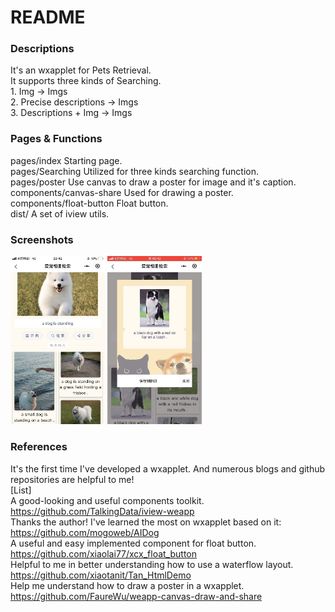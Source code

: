 # README

### Descriptions
It's an wxapplet for Pets Retrieval.  
It supports three kinds of Searching.   
    1. Img -> Imgs  
    2. Precise descriptions -> Imgs  
    3. Descriptions + Img -> Imgs 
    
    
### Pages & Functions
pages/index  Starting page.   
pages/Searching  Utilized for three kinds searching function.   
pages/poster  Use canvas to draw a poster for image and it's caption.    
components/canvas-share  Used for drawing a poster.   
components/float-button  Float button.   
dist/  A set of iview utils.   


### Screenshots
<div width="30%" height="30%" src="https://github.com/FrozenIII/PetsRetrieval/blob/master/wxapplet/images/1.png"></div>
<div width="30%" height="30%" src="https://github.com/FrozenIII/PetsRetrieval/blob/master/wxapplet/images/2.png"></div>
<img width="30%" height="30%" src="https://github.com/FrozenIII/PetsRetrieval/blob/master/wxapplet/images/3.png"/>
<img width="30%" height="30%" src="https://github.com/FrozenIII/PetsRetrieval/blob/master/wxapplet/images/4.jpeg"/>



### References
It's the first time I've developed a wxapplet. And numerous blogs and github repositories are helpful to me!  
[List]  
A good-looking and useful components toolkit. https://github.com/TalkingData/iview-weapp   
Thanks the author! I've learned the most on wxapplet based on it: https://github.com/mogoweb/AIDog   
A useful and easy implemented component for float button. https://github.com/xiaolai77/xcx_float_button   
Helpful to me in better understanding how to use a waterflow layout. https://github.com/xiaotanit/Tan_HtmlDemo   
Help me understand how to draw a poster in a wxapplet. https://github.com/FaureWu/weapp-canvas-draw-and-share   
